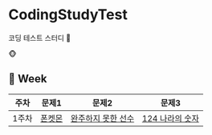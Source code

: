 # CodingStudyTest
코딩 테스트 스터디 🌱

🐵

## 📅 Week

|주차|문제1|문제2|문제3|
|:-----:|:-----:|:-----:|:-----:|
|1주차|[폰켓몬](https://programmers.co.kr/learn/courses/30/lessons/1845)|[완주하지 못한 선수](https://programmers.co.kr/learn/courses/30/lessons/42576)|[124 나라의 숫자](https://programmers.co.kr/learn/courses/30/lessons/12899)|
